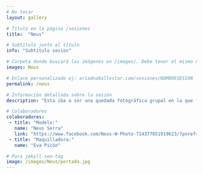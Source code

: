 ```yaml
---
# No tocar
layout: gallery

# Título en la página /sesiones
title:  "Neus"

# Subtítulo junto al título 
info: "Subtítulo sesion"

# Carpeta donde buscará las imágenes en /images/. Debe tener el mismo nombre y sin espacios
images: Neus

# Enlace personalizado ej: ariadnaballestar.com/sesiones/NOMBRESESION
permalink: /neus

# Información detallada sobre la sesión
description: "Esta iba a ser una quedada fotográfica grupal en la que falló todo el mundo a última hora, excepto nosotras. ¿Y qué hicimos? ¡Pues seguir adelante con la quedada! Nos lo pasamos genial, muchas risas y muchas fotos, justo como a mí me gusta. Espero que disfrutéis tanto viéndola como yo disfruté haciéndola."

# Colaboradores
colaboradores:
 - title: "Modelo:"
   name: "Neus Serra"
   link: "https://www.facebook.com/Neus-W-Photo-714377851919623/?pnref=lhc"
 - title: "Maquilladora:"
   name: "Eva Picón"

# Para jekyll-seo-tag
image: /images/Neus/portada.jpg
---
```

